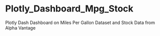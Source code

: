 # Plotly_Dashboard_Mpg_Stock
 Plotly Dash Dashboard on Miles Per Gallon Dataset and Stock Data from Alpha Vantage
